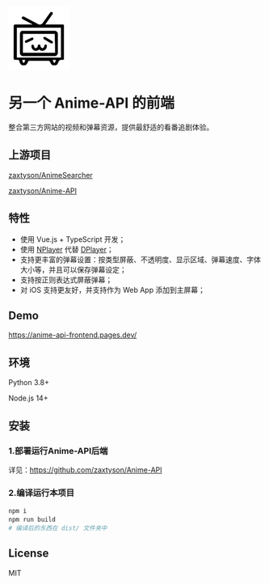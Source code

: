 ![](splash.png)

# 另一个 Anime-API 的前端

整合第三方网站的视频和弹幕资源，提供最舒适的看番追剧体验。

## 上游项目

[zaxtyson/AnimeSearcher](https://github.com/zaxtyson/AnimeSearcher)

[zaxtyson/Anime-API](https://github.com/zaxtyson/Anime-API)

## 特性

- 使用 Vue.js + TypeScript 开发；
- 使用 [NPlayer](https://nplayer.js.org/) 代替 [DPlayer](https://github.com/DIYgod/DPlayer)；
- 支持更丰富的弹幕设置：按类型屏蔽、不透明度、显示区域、弹幕速度、字体大小等，并且可以保存弹幕设定；
- 支持按正则表达式屏蔽弹幕；
- 对 iOS 支持更友好，并支持作为 Web App 添加到主屏幕；

## Demo

<https://anime-api-frontend.pages.dev/>

## 环境

Python 3.8+

Node.js 14+

## 安装

### 1.部署运行Anime-API后端

详见：<https://github.com/zaxtyson/Anime-API>

### 2.编译运行本项目

```bash
npm i
npm run build
# 编译后的东西在 dist/ 文件夹中
```

## License

MIT